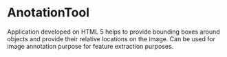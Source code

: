# AnotationTool
Application developed on HTML 5 helps to provide bounding boxes around objects and provide their relative locations on the image. Can be used for image annotation purpose for feature extraction purposes.
